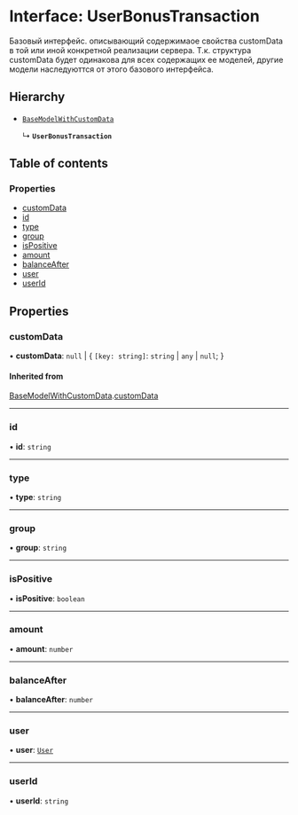 # Interface: UserBonusTransaction

Базовый интерфейс. описывающий содержимаое свойства customData в той или иной конкретной реализации сервера.
Т.к. структура customData будет одинакова для всех содержащих ее моделей, другие модели наследуюттся от этого базового интерфейса.

## Hierarchy

- [`BaseModelWithCustomData`](BaseModelWithCustomData.md)

  ↳ **`UserBonusTransaction`**

## Table of contents

### Properties

- [customData](UserBonusTransaction.md#customdata)
- [id](UserBonusTransaction.md#id)
- [type](UserBonusTransaction.md#type)
- [group](UserBonusTransaction.md#group)
- [isPositive](UserBonusTransaction.md#ispositive)
- [amount](UserBonusTransaction.md#amount)
- [balanceAfter](UserBonusTransaction.md#balanceafter)
- [user](UserBonusTransaction.md#user)
- [userId](UserBonusTransaction.md#userid)

## Properties

### customData

• **customData**: ``null`` \| { `[key: string]`: `string` \| `any` \| ``null``;  }

#### Inherited from

[BaseModelWithCustomData](BaseModelWithCustomData.md).[customData](BaseModelWithCustomData.md#customdata)

___

### id

• **id**: `string`

___

### type

• **type**: `string`

___

### group

• **group**: `string`

___

### isPositive

• **isPositive**: `boolean`

___

### amount

• **amount**: `number`

___

### balanceAfter

• **balanceAfter**: `number`

___

### user

• **user**: [`User`](User.md)

___

### userId

• **userId**: `string`

